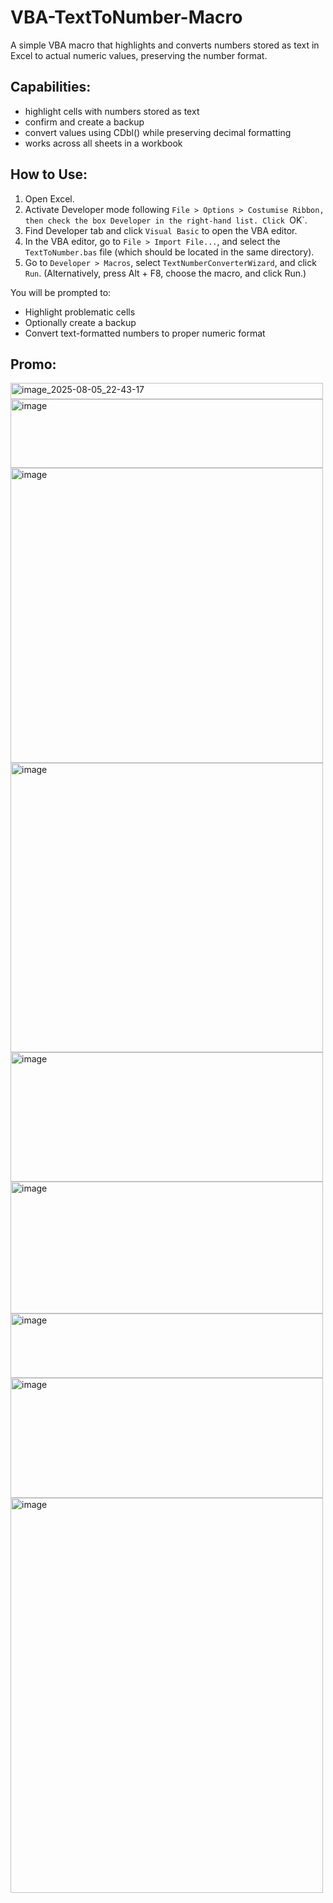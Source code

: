 # VBA-TextToNumber-Macro
A simple VBA macro that highlights and converts numbers stored as text in Excel to actual numeric values, preserving the number format.

## Capabilities:
- highlight cells with numbers stored as text
- confirm and create a backup
- convert values using CDbl() while preserving decimal formatting
- works across all sheets in a workbook

## How to Use:

1. Open Excel.
2. Activate Developer mode following `File > Options > Costumise Ribbon, then check the box Developer in the right-hand list. Click `OK`.
2. Find Developer tab and click `Visual Basic` to open the VBA editor.
3. In the VBA editor, go to `File > Import File...`, and select the `TextToNumber.bas` file (which should be located in the same directory).
4. Go to `Developer > Macros`, select `TextNumberConverterWizard`, and click `Run`. (Alternatively, press Alt + F8, choose the macro, and click Run.)

You will be prompted to:
- Highlight problematic cells
- Optionally create a backup
- Convert text-formatted numbers to proper numeric format

## Promo:
<img width="500" height="26" alt="image_2025-08-05_22-43-17" src="https://github.com/user-attachments/assets/1ae97f12-8f6a-4342-b676-2eca99135f48" />

<img width="500" height="110" alt="image" src="https://github.com/user-attachments/assets/cbc04e64-c9a1-4ec1-9fbd-aa93833c03b2" />

<img width="500" height="472" alt="image" src="https://github.com/user-attachments/assets/e9bc5b07-b916-4cbf-9c80-1b8b8592b24f" />

<img width="500" height="463" alt="image" src="https://github.com/user-attachments/assets/d9cdf407-f464-4d98-98f2-70c7a62eb41a" />
<img width="500" height="207" alt="image" src="https://github.com/user-attachments/assets/1b3b65b6-2aa7-4ac1-b243-3a56a53bcf6d" />
<img width="500" height="211" alt="image" src="https://github.com/user-attachments/assets/a718fa05-2352-42ea-b9d6-1ac28fab531e" />
<img width="500" height="103" alt="image" src="https://github.com/user-attachments/assets/3527a903-8ad2-4351-972d-237e5c583b6e" />
<img width="500" height="192" alt="image" src="https://github.com/user-attachments/assets/60a6f23d-3543-4c34-a056-68ad01ff6a16" />
<img width="500" height="632" alt="image" src="https://github.com/user-attachments/assets/2beac314-4f22-4172-8445-a6820394009e" />






